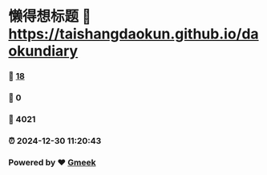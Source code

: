 # 懒得想标题 :link: https://taishangdaokun.github.io/daokundiary 
### :page_facing_up: [18](https://taishangdaokun.github.io/daokundiary/tag.html) 
### :speech_balloon: 0 
### :hibiscus: 4021 
### :alarm_clock: 2024-12-30 11:20:43 
### Powered by :heart: [Gmeek](https://github.com/Meekdai/Gmeek)
